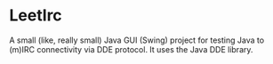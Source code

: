 LeetIrc
=======

A small (like, really small) Java GUI (Swing) project for testing Java to (m)IRC connectivity via DDE protocol. It uses the Java DDE library.
